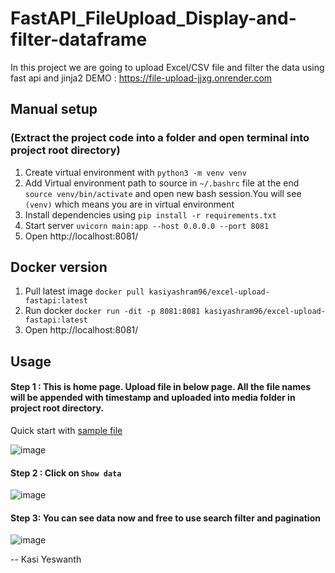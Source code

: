 # FastAPI_FileUpload_Display-and-filter-dataframe
In this project we are going to upload Excel/CSV file and filter the data using fast api and jinja2 
DEMO : https://file-upload-jjxg.onrender.com

## Manual setup 
### (Extract the project code into a folder and open terminal into project root directory) 
1. Create virtual environment with `python3 -m venv venv`
2. Add Virtual environment path to source in `~/.bashrc` file at the end `source venv/bin/activate` and open new bash session.You will see `(venv)` which means you are in virtual environment 
3. Install dependencies using `pip install -r requirements.txt`
4. Start server `uvicorn main:app --host 0.0.0.0 --port 8081`
5. Open http://localhost:8081/ 

## Docker version
1. Pull latest image `docker pull kasiyashram96/excel-upload-fastapi:latest`
2. Run docker `docker run -dit -p 8081:8081 kasiyashram96/excel-upload-fastapi:latest`
3. Open http://localhost:8081/ 


## Usage 
#### Step 1 : This is home page. Upload file in below page. All the file names will be appended with timestamp and uploaded into media folder in project root directory. 
Quick start with [sample file](api-scrip-master.csv)

 ![image](https://user-images.githubusercontent.com/52245316/235346562-f9e27429-630d-4456-b7b8-bad9de9f8685.png)


#### Step 2 : Click on `Show data` 
 ![image](https://user-images.githubusercontent.com/52245316/235346594-48a6bf5c-1a39-4fa9-86ca-3d92ccf3f141.png)


#### Step 3: You can see data now and free to use search filter and pagination
 ![image](https://user-images.githubusercontent.com/52245316/235346629-c85a2985-d4a9-4086-8c2d-9c0f5aa1bea8.png)



-- Kasi Yeswanth
